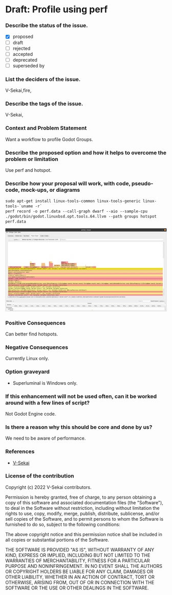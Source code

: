 # Draft: Profile using perf

### Describe the status of the issue.

- [x] proposed
- [ ] draft
- [ ] rejected
- [ ] accepted
- [ ] deprecated
- [ ] superseded by

### List the deciders of the issue.

V-Sekai,fire,

### Describe the tags of the issue.

V-Sekai,

### Context and Problem Statement

Want a workflow to profile Godot Groups.

### Describe the proposed option and how it helps to overcome the problem or limitation

Use perf and hotspot.

### Describe how your proposal will work, with code, pseudo-code, mock-ups, or diagrams

```
sudo apt-get install linux-tools-common linux-tools-generic linux-tools-`uname -r`
perf record -o perf.data --call-graph dwarf --aio --sample-cpu ./godot/bin/godot.linuxbsd.opt.tools.64.llvm --path groups hotspot perf.data
```

![image](attachments/168098166-3392395d-eab6-488e-bba2-1088cbd82c6d.png)

### Positive Consequences

Can better find hotspots.

### Negative Consequences

Currently Linux only.

### Option graveyard

- Superluminal is Windows only.

### If this enhancement will not be used often, can it be worked around with a few lines of script?

Not Godot Engine code.

### Is there a reason why this should be core and done by us?

We need to be aware of performance.

### References

- [V-Sekai](https://v-sekai.org/)

### License of the contribution

Copyright (c) 2022 V-Sekai contributors.

Permission is hereby granted, free of charge, to any person obtaining a copy of this software and associated documentation files (the "Software"), to deal in the Software without restriction, including without limitation the rights to use, copy, modify, merge, publish, distribute, sublicense, and/or sell copies of the Software, and to permit persons to whom the Software is furnished to do so, subject to the following conditions:

The above copyright notice and this permission notice shall be included in all copies or substantial portions of the Software.

THE SOFTWARE IS PROVIDED "AS IS", WITHOUT WARRANTY OF ANY KIND, EXPRESS OR IMPLIED, INCLUDING BUT NOT LIMITED TO THE WARRANTIES OF MERCHANTABILITY, FITNESS FOR A PARTICULAR PURPOSE AND NONINFRINGEMENT. IN NO EVENT SHALL THE AUTHORS OR COPYRIGHT HOLDERS BE LIABLE FOR ANY CLAIM, DAMAGES OR OTHER LIABILITY, WHETHER IN AN ACTION OF CONTRACT, TORT OR OTHERWISE, ARISING FROM, OUT OF OR IN CONNECTION WITH THE SOFTWARE OR THE USE OR OTHER DEALINGS IN THE SOFTWARE.
